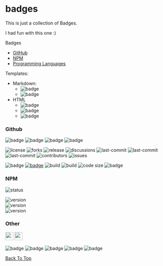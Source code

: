 # badges
This is just a collection of Badges.

I had fun with this one :)

Badges
- [GitHub](#github)
- [NPM](#npm)
- [Programming Languages]()

Templates:
- Markdown:
  - ![badge](https://img.shields.io/badge/label-static_badge-ffffff)
  - ![badge](https://custom-icon-badges.demolab.com/static/v1?label=static&message=badge)
- HTML
  - <img alt="badge" src="https://img.shields.io/badge/static_badge-ffffff">
  - <img alt="badge" src="https://custom-icon-badges.demolab.com/static/v1?label=static&message=badge&">
  - <img alt="badge" src="https://custom-icon-badges.demolab.com/static/v1?label=static&message=badge&logo=dotenv&logoSource">

### Github

<img alt="badge" height="" src="https://img.shields.io/badge/static_badge-ffffff">
<img alt="badge" height="" src="https://img.shields.io/github/actions/workflow/status/em-d3v/my-lib/main.yml?label=Main">
<img alt="badge" height="" src="https://img.shields.io/github/actions/workflow/status/em-d3v/my-lib/main.yml?label=build">
<img alt="badge" height="" src="https://img.shields.io/github/actions/workflow/status/em-d3v/my-lib/main.yml?label=build">

[//]: # (<img alt="badge" height="" src="https://img.shields.io/github/em-d3v/my-lib/.github/badges.yml?label=build">)

![license](https://custom-icon-badges.demolab.com/github/license/em-d3v/my-lib?logo=law)
![forks](https://img.shields.io/github/forks/em-d3v/my-lib)
![release](https://img.shields.io/github/v/release/em-d3v/my-lib)
![discussions](https://img.shields.io/github/discussions/em-d3v/my-lib)
![last-commit](https://custom-icon-badges.demolab.com/github/last-commit/em-d3v/my-lib?logo=commit)
![last-commit](https://custom-icon-badges.demolab.com/github/pull-requests/raw/em-d3v/my-lib?logo=commit)
![last-commit](https://custom-icon-badges.demolab.com/github/em-d3v/my-lib?logo=commit)
![contributors](https://img.shields.io/github/contributors/em-d3v/my-lib?logo=contributorcovenant)
![issues](https://img.shields.io/github/issues/em-d3v/my-lib?logo=github)

![badge](https://img.shields.io/badge/Github-black?logo=GitHub&logoColor=fff)
[![badge](https://custom-icon-badges.demolab.com/badge/my--lib-magenta?logo=repo&logoColor=fff)](https://github.com/em-dev/my-lib)
![build](https://img.shields.io/github/actions/workflow/status/em-d3v/my-lib/main.yml?logo=github)
![build](https://img.shields.io/github/actions/workflow/status/em-d3v/my-lib/main.yml?logo=github)
![code size](https://img.shields.io/github/languages/code-size/em-d3v/my-lib)
![badge](https://custom-icon-badges.demolab.com/static/v1?label=static&message=badge&logo=circle)

[//]: # (![build]&#40;https://img.shields.io/github/actions/workflow/status/em-d3v/tools-lib/main.yml?logo=actions&#41;)

### NPM

[//]: # (![status]&#40;https://nodei.co/npm/@em-d3v-org/my-lib.png&#41;;)
![status](https://nodei.co/npm/@em-d3velop-9836/my-lib.png)

![version](https://img.shields.io/npm/v/em-tools?logo=npm&label=version) <br>
![version](https://img.shields.io/npm/unpacked-size/em-tools?logo=npm&label=unpacked%20size) <br>
![version](https://img.shields.io/npm/l/em-tools?logo=npm&label=license)

### Other
<img src="https://img.shields.io/badge/Javascript-orange?logo=javascript" height="25">
<img src="https://img.shields.io/badge/Lang-TypeScript-blue?logo=typescript&labelColor=000" height="25">

![badge](https://img.shields.io/badge/Javascript-orange?logo=javascript)
![badge](https://img.shields.io/badge/Nodejs-g?logo=nodedotjs&logoColor=fff)
![badge](https://img.shields.io/badge/TypeScript-blue?logo=typescript&logoColor=fff)
![badge](https://img.shields.io/badge/VS_Code-blue?logo=visualstudiocode&logoColor=fff)
![badge](https://img.shields.io/badge/IDE-VS_Code-blue?logo=webstorm&logoColor=fff&style=for-the-badge)

[//]: # (![badge]&#40;https://img.shields.io/badge/VS_Code-blue?logo=jetbrains&logoColor=fff&#41;)


[//]: # (![issues]&#40;https://custom-icon-badges.demolab.com/static/v1?label&message=x&logo=issue&#41;)



[Back To Top](#badges)